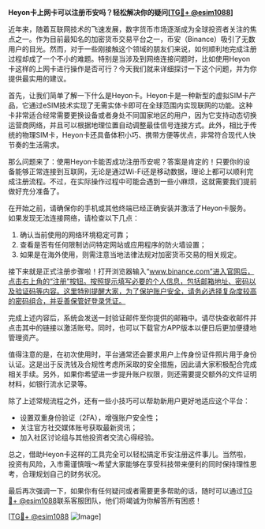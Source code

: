 **Heyon卡上网卡可以注册币安吗？轻松解决你的疑问[[TG💪+ @esim1088](https://t.me/s/esim1088)]**

近年来，随着互联网技术的飞速发展，数字货币市场逐渐成为全球投资者关注的焦点之一。作为目前最知名的加密货币交易平台之一，币安（Binance）吸引了无数用户的目光。然而，对于一些刚接触这个领域的朋友们来说，如何顺利地完成注册过程却成了一个不小的难题。特别是当涉及到网络连接问题时，比如使用Heyon卡这样的上网卡进行操作是否可行？今天我们就来详细探讨一下这个问题，并为你提供最实用的建议。

首先，让我们简单了解一下什么是Heyon卡。Heyon卡是一种新型的虚拟SIM卡产品，它通过eSIM技术实现了无需实体卡即可在全球范围内实现联网的功能。这种卡非常适合经常需要更换设备或者身处不同国家地区的用户，因为它支持动态切换运营商网络，并且可以根据地理位置自动调整最佳信号连接方式。此外，相比于传统的物理SIM卡，Heyon卡还具备体积小巧、携带方便等优点，非常符合现代人快节奏的生活需求。

那么问题来了：使用Heyon卡能否成功注册币安呢？答案是肯定的！只要你的设备能够正常连接到互联网，无论是通过Wi-Fi还是移动数据，理论上都可以顺利完成注册流程。不过，在实际操作过程中可能会遇到一些小麻烦，这就需要我们提前做好充分准备了。

在开始之前，请确保你的手机或其他终端已经正确安装并激活了Heyon卡服务。如果发现无法连接网络，请检查以下几点：
1. 确认当前使用的网络环境稳定可靠；
2. 查看是否有任何限制访问特定网站或应用程序的防火墙设置；
3. 如果是在海外使用，则需注意当地法律法规对加密货币交易的相关规定。

接下来就是正式注册步骤啦！打开浏览器输入“www.binance.com”进入官网后，点击右上角的“注册”按钮。按照提示填写必要的个人信息，包括邮箱地址、密码以及验证码等内容。这里特别提醒大家，为了保护账户安全，请务必选择复杂度较高的密码组合，并妥善保管好登录凭证。

完成上述内容后，系统会发送一封验证邮件至你提供的邮箱中。请尽快查收邮件并点击其中的链接以激活账号。同时，也可以下载官方APP版本以便日后更加便捷地管理资产。

值得注意的是，在初次使用时，平台通常还会要求用户上传身份证件照片用于身份认证。这是出于反洗钱及合规性考虑所采取的安全措施，因此请大家积极配合完成相关手续。另外，如果你希望进一步提升账户权限，则还需要提交额外的文件证明材料，如银行流水记录等。

除了上述常规流程之外，还有一些小技巧可以帮助新用户更好地适应这个平台：
- 设置双重身份验证（2FA），增强账户安全性；
- 关注官方社交媒体账号获取最新资讯；
- 加入社区讨论组与其他投资者交流心得经验。

总之，借助Heyon卡这样的工具完全可以轻松搞定币安注册这件事儿。当然啦，投资有风险，入市需谨慎哦～希望大家能够在享受科技带来便利的同时保持理性思考，合理规划自己的财务状况。

最后再次强调一下，如果你有任何疑问或者需要更多帮助的话，随时可以通过[TG💪+ @esim1088](https://t.me/s/esim1088)联系客服团队，他们将竭诚为你解答所有困惑！

[[TG💪+ @esim1088](https://t.me/s/esim1088) ![Image](https://i.postimg.cc/4NQfJmqS/Snipaste-2025-05-13-00-14-12.png)]